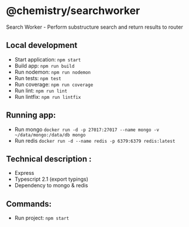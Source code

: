 # @chemistry/searchworker

Search Worker - Perform substructure search and return results to router

## Local development
  * Start application: `npm start`
  * Build app: `npm run build`
  * Run nodemon: `npm run nodemon`
  * Run tests: `npm test`
  * Run coverage: `npm run coverage`
  * Run lint: `npm run lint`
  * Run lintfix: `npm run lintfix`

## Running app:
  * Run mongo `docker run -d -p 27017:27017 --name mongo -v ~/data/mongo:/data/db mongo`
  * Run redis `docker run -d --name redis -p 6379:6379 redis:latest`

## Technical description :
  * Express
  * Typescript 2.1 (export typings)
  * Dependency to mongo & redis

## Commands:
  * Run project: `npm start`
